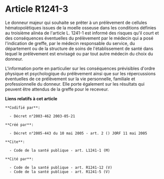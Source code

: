 # Article R1241-3

Le donneur majeur qui souhaite se prêter à un prélèvement de cellules hématopoïétiques issues de la moelle osseuse dans les
conditions définies au troisième alinéa de l'article L. 1241-1 est informé des risques qu'il court et des conséquences
éventuelles du prélèvement par le médecin qui a posé l'indication de greffe, par le médecin responsable du service, du
département ou de la structure de soins de l'établissement de santé dans lequel le prélèvement est envisagé ou par tout autre
médecin du choix du donneur.

L'information porte en particulier sur les conséquences prévisibles d'ordre physique et psychologique du prélèvement ainsi
que sur les répercussions éventuelles de ce prélèvement sur la vie personnelle, familiale et professionnelle du donneur. Elle
porte également sur les résultats qui peuvent être attendus de la greffe pour le receveur.

**Liens relatifs à cet article**

	**Codifié par**:

	  - Décret n°2003-462 2003-05-21

	**Créé par**:

	  - Décret n°2005-443 du 10 mai 2005 - art. 2 () JORF 11 mai 2005

	**Cite**:

	  - Code de la santé publique - art. L1241-1 (M)

	**Cité par**:

	  - Code de la santé publique - art. R1241-12 (V)
	  - Code de la santé publique - art. R1241-5 (V)
